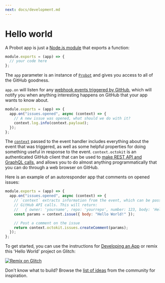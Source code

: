 ```yaml
---
next: docs/development.md
---
```


# Hello world

A Probot app is just a [Node.js module](https://nodejs.org/api/modules.html) that exports a function:

```js
module.exports = (app) => {
  // your code here
};
```

The `app` parameter is an instance of [`Probot`](https://probot.github.io/api/latest/classes/probot.html) and gives you access to all of the GitHub goodness.

`app.on` will listen for any [webhook events triggered by GitHub](./webhooks.md), which will notify you when anything interesting happens on GitHub that your app wants to know about.

```js
module.exports = (app) => {
  app.on("issues.opened", async (context) => {
    // A new issue was opened, what should we do with it?
    context.log.info(context.payload);
  });
};
```

The [`context`](https://probot.github.io/api/latest/classes/context.html) passed to the event handler includes everything about the event that was triggered, as well as some helpful properties for doing something useful in response to the event. `context.octokit` is an authenticated GitHub client that can be used to [make REST API and GraphQL calls](./github-api.md), and allows you to do almost anything programmatically that you can do through a web browser on GitHub.

Here is an example of an autoresponder app that comments on opened issues:

```js
module.exports = (app) => {
  app.on("issues.opened", async (context) => {
    // `context` extracts information from the event, which can be passed to
    // GitHub API calls. This will return:
    //   { owner: 'yourname', repo: 'yourrepo', number: 123, body: 'Hello World !}
    const params = context.issue({ body: "Hello World!" });

    // Post a comment on the issue
    return context.octokit.issues.createComment(params);
  });
};
```

To get started, you can use the instructions for [Developing an App](./development.md) or remix this 'Hello World' project on Glitch:

[![Remix on Glitch](https://cdn.glitch.com/2703baf2-b643-4da7-ab91-7ee2a2d00b5b%2Fremix-button.svg)](https://glitch.com/edit/#!/remix/probot-hello-world)

Don't know what to build? Browse the [list of ideas](https://github.com/probot/ideas/issues) from the community for inspiration.
